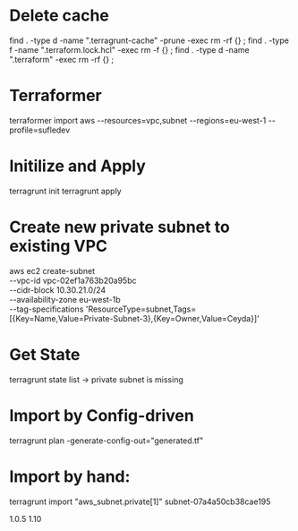 # Delete cache
find . -type d -name ".terragrunt-cache" -prune -exec rm -rf {} \;
find . -type f -name ".terraform.lock.hcl" -exec rm -f {} \;
find . -type d -name ".terraform" -exec rm -rf {} \;

# Terraformer
terraformer import aws --resources=vpc,subnet --regions=eu-west-1 --profile=sufledev  


# Initilize and Apply
terragrunt init
terragrunt apply

# Create new private subnet to existing VPC
aws ec2 create-subnet \
    --vpc-id vpc-02ef1a763b20a95bc \
    --cidr-block 10.30.21.0/24 \
    --availability-zone eu-west-1b \
    --tag-specifications 'ResourceType=subnet,Tags=[{Key=Name,Value=Private-Subnet-3},{Key=Owner,Value=Ceyda}]'

# Get State
terragrunt state list
-> private subnet is missing

# Import by Config-driven
terragrunt plan -generate-config-out="generated.tf"

# Import by hand:
terragrunt import "aws_subnet.private[1]" subnet-07a4a50cb38cae195

1.0.5
1.10